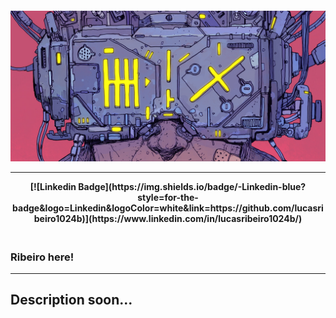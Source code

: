<h4 align="center">
  <img src="img/cover.jpg" />
  <hr>
  [![Linkedin Badge](https://img.shields.io/badge/-Linkedin-blue?style=for-the-badge&logo=Linkedin&logoColor=white&link=https://github.com/lucasribeiro1024b)](https://www.linkedin.com/in/lucasribeiro1024b/)
</h4>

<h3>
  <br>
  Ribeiro here!
  <br>
</h3>

---
  Description soon...
---